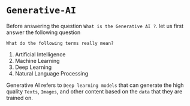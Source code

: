 # `Generative-AI`

Before answering the question ` What is the Generative AI ? `. let us first answer the following question 

`What do the following terms really mean?`
  1) Artificial Intelligence
  2) Machine Learning
  3) Deep Learning
  4) Natural Language Processing

Generative AI refers to `Deep learning models` that can generate the high quality `Texts`, `Images`, and other content based on the `data` that they are trained on.  
